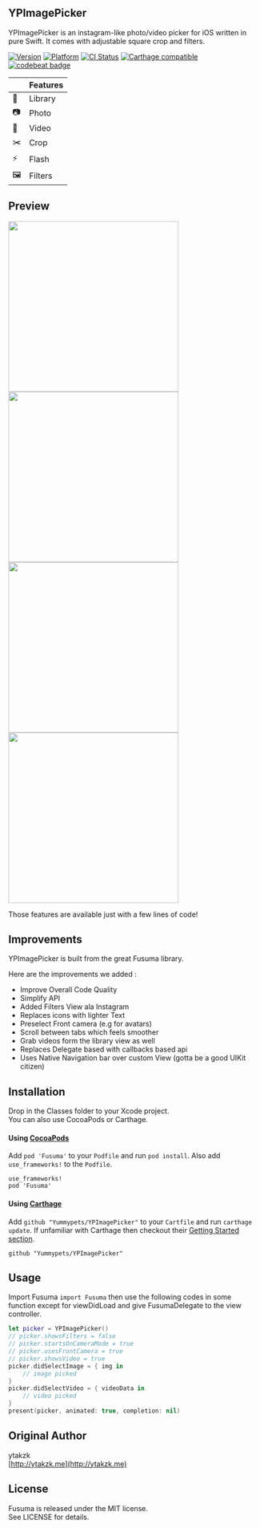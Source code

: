 ## YPImagePicker

YPImagePicker is an instagram-like photo/video picker for iOS written in pure Swift.
It comes with adjustable square crop and filters.

[![Version](https://img.shields.io/cocoapods/v/Fusuma.svg?style=flat)](http://cocoapods.org/pods/Fusuma)
[![Platform](https://img.shields.io/cocoapods/p/Fusuma.svg?style=flat)](http://cocoapods.org/pods/Fusuma)
[![CI Status](http://img.shields.io/travis/ytakzk/Fusuma.svg?style=flat)](https://travis-ci.org/ytakzk/Fusuma)
[![Carthage compatible](https://img.shields.io/badge/Carthage-compatible-4BC51D.svg?style=flat)](https://github.com/Carthage/Carthage)
[![codebeat badge](https://codebeat.co/badges/6a591267-c444-4c88-a410-56270d8ed9bc)](https://codebeat.co/projects/github-com-yummypets-ypfusuma)

|         | Features  |
----------|-----------------
🌅        | Library
📷        | Photo
🎥        | Video
✂️        | Crop
⚡️        | Flash
🖼        | Filters


## Preview

<img src="https://raw.githubusercontent.com/Yummypets/YPFusuma/master/Images/library.PNG" width="340px">
<img src="https://raw.githubusercontent.com/Yummypets/YPFusuma/master/Images/photo.PNG" width="340px">
<img src="https://raw.githubusercontent.com/Yummypets/YPFusuma/master/Images/video.PNG" width="340px">
<img src="https://raw.githubusercontent.com/Yummypets/YPFusuma/master/Images/filters.PNG" width="340px">


Those features are available just with a few lines of code!

## Improvements
YPImagePicker is built from the great Fusuma library.

Here are the improvements we added :
- Improve Overall Code Quality
- Simplify API
- Added Filters View ala Instagram
- Replaces icons with lighter Text
- Preselect Front camera (e.g for avatars)
- Scroll between tabs which feels smoother
- Grab videos form the library view as well
- Replaces Delegate based with callbacks based api
- Uses Native Navigation bar over custom View (gotta be a good UIKit citizen)

## Installation

Drop in the Classes folder to your Xcode project.  
You can also use CocoaPods or Carthage.

#### Using [CocoaPods](http://cocoapods.org/)

Add `pod 'Fusuma'` to your `Podfile` and run `pod install`. Also add `use_frameworks!` to the `Podfile`.

```
use_frameworks!
pod 'Fusuma'
```

#### Using [Carthage](https://github.com/Carthage/Carthage)

Add `github "Yummypets/YPImagePicker"` to your `Cartfile` and run `carthage update`. If unfamiliar with Carthage then checkout their [Getting Started section](https://github.com/Carthage/Carthage#getting-started).

```
github "Yummypets/YPImagePicker"
```

## Usage
Import Fusuma ```import Fusuma``` then use the following codes in some function except for viewDidLoad and give FusumaDelegate to the view controller.  

```swift
let picker = YPImagePicker()
// picker.showsFilters = false
// picker.startsOnCameraMode = true
// picker.usesFrontCamera = true
// picker.showsVideo = true
picker.didSelectImage = { img in
    // image picked
}
picker.didSelectVideo = { videoData in
    // video picked
}
present(picker, animated: true, completion: nil)
```


## Original Author
ytakzk  
[http://ytakzk.me](http://ytakzk.me)

## License
Fusuma is released under the MIT license.  
See LICENSE for details.
